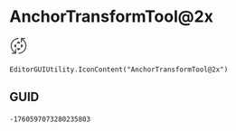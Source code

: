 # AnchorTransformTool@2x
![](/img/AnchorTransformTool@2x.png)

``` CSharp
EditorGUIUtility.IconContent("AnchorTransformTool@2x")
```
## GUID
```
-1760597073280235803
```
